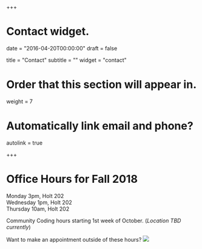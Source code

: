 +++
# Contact widget.

date = "2016-04-20T00:00:00"
draft = false

title = "Contact"
subtitle = ""
widget = "contact"

# Order that this section will appear in.
weight = 7

# Automatically link email and phone?
autolink = true

+++

# Office Hours for Fall 2018

Monday 3pm, Holt 202  
Wednesday 1pm, Holt 202   
Thursday 10am, Holt 202  

Community Coding hours starting 1st week of October. (_Location TBD currently_)

<!---
<a href = "https://outlook.office365.com/owa/calendar/f4b8fd8874804a588bd75132cfaf0f88@csuchico.edu/f0afaf66738e45b98534a82ecd3623c45253679155289566215/calendar.html"> <i class="fa fa-calendar fa-2x fa-fw"></i></a> --->

Want to make an appointment outside of these hours? <a href="https://radonatello.youcanbook.me/" data-ycbm-modal="true"><img src="https://youcanbook.me/resources/pics/ycbm-button.png" style="border-style:none;"/></a> 
